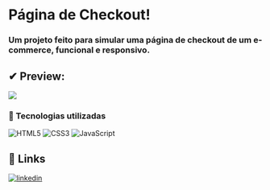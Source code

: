 # Página de Checkout!

### Um projeto feito para simular uma página de checkout de um e-commerce, funcional e responsivo.

## ✔ Preview:
<img src="assets/Sem título.png">

### 🚀 Tecnologias utilizadas
![HTML5](https://img.shields.io/badge/HTML5-fff?style=for-the-badge&logo=html5)
![CSS3](https://img.shields.io/badge/CSS3-fff?style=for-the-badge&logo=css3&logoColor=264CE4)
![JavaScript](https://img.shields.io/badge/JavaScript-fff?style=for-the-badge&logo=javascript)

## 🔗 Links
[![linkedin](https://img.shields.io/badge/linkedin-0A66C2?style=for-the-badge&logo=linkedin&logoColor=white)](https://www.linkedin.com/in/pedro-henrique-23418b213/)
